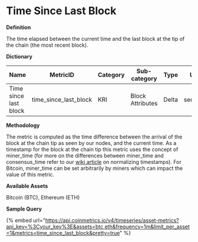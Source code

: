 # Time Since Last Block

**Definition**

The time elapsed between the current time and the last block at the tip of the chain (the most recent block).

**Dictionary**

| Name                  | MetricID                 | Category | Sub-category     | Type  | Unit    | Interval |
| --------------------- | ------------------------ | -------- | ---------------- | ----- | ------- | -------- |
| Time since last block | time\_since\_last\_block | KRI      | Block Attributes | Delta | seconds | 1 minute |

**Methodology**

The metric is computed as the time difference between the arrival of the block at the chain tip as seen by our nodes, and the current time. As a timestamp for the block at the chain tip this metric uses the concept of miner\_time (for more on the differences between miner\_time and consensus\_time refer to our [wiki article](../../on-chain-data/methodologies/on-chain-basics.md) on normalizing timestamps). For Bitcoin, miner\_time can be set arbitrarily by miners which can impact the value of this metric.

**Available Assets**&#x20;

Bitcoin (BTC), Ethereum (ETH)

**Sample Query**

{% embed url="https://api.coinmetrics.io/v4/timeseries/asset-metrics?api_key=%3Cyour_key%3E&assets=btc,eth&frequency=1m&limit_per_asset=1&metrics=time_since_last_block&pretty=true" %}
